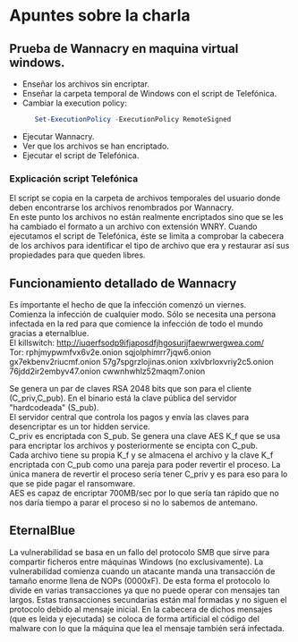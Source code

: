 # Apuntes sobre la charla

## Prueba de Wannacry en maquina virtual windows.  

- Enseñar los archivos sin encriptar.
- Enseñar la carpeta temporal de Windows con el script de Telefónica.
- Cambiar la execution policy:  
   ```ps1
      Set-ExecutionPolicy -ExecutionPolicy RemoteSigned
   ```
- Ejecutar Wannacry.  
- Ver que los archivos se han encriptado.
- Ejecutar el script de Telefónica.

### Explicación script Telefónica
El script se copia en la carpeta de archivos temporales del usuario donde deben encontrarse los archivos renombrados por Wannacry.  
En este punto los archivos no están realmente encriptados sino que se les ha cambiado el formato a un archivo con extensión WNRY. Cuando ejecutamos el script de Telefónica, éste se limita a comprobar la cabecera de los archivos para identificar el tipo de archivo que era y restaurar así sus propiedades para que queden libres.

## Funcionamiento detallado de Wannacry
Es importante el hecho de que la infección comenzó un viernes.  
Comienza la infección de cualquier modo. Sólo se necesita una persona infectada en la red para que comience la infección de todo el mundo gracias a eternalblue.  
El killswitch: http://iuqerfsodp9ifjaposdfjhgosurijfaewrwergwea.com/  
Tor: rphjmypwmfvx6v2e.onion
     sqjolphimrr7jqw6.onion
     gx7ekbenv2riucmf.onion
     57g7spgrzlojinas.onion
     xxlvbrloxvriy2c5.onion
     76jdd2ir2embyv47.onion
     cwwnhwhlz52maqm7.onion

Se genera un par de claves RSA 2048 bits que son para el cliente (C_priv,C_pub). En el binario está la clave pública del servidor "hardcodeada" (S_pub).  
El servidor central que controla los pagos y envía las claves para desencriptar es un tor hidden service.  
C_priv es encriptada con S_pub. Se genera una clave AES K_f que se usa para encriptar los archivos y posteriormente se encipta con C_pub.  
Cada archivo tiene su propia K_f y se almacena el archivo y la clave K_f encriptada con C_pub como una pareja para poder revertir el proceso.
La única manera de revertir el proceso sería tener C_priv y es para eso para lo que se pide pagar el ransomware.  
AES es capaz de encriptar 700MB/sec por lo que sería tan rápido que no nos daría tiempo a parar el proceso si no lo sabemos de antemano.

## EternalBlue
La vulnerabilidad se basa en un fallo del protocolo SMB que sirve para compartir ficheros entre máquinas Windows (no exclusivamente). La vulnerabilidad comienza cuando un atacante manda una transacción de tamaño enorme llena de NOPs (0000xF). De esta forma el protocolo lo divide en varias transacciones ya que no puede operar con mensajes tan largos. Estas transacciones secundarias están mal formadas y no siguen el protocolo debido al mensaje inicial. En la cabecera de dichos mensajes (que es leida y ejecutada) se coloca de forma artificial el código del malware con lo que la máquina que lea el mensaje también será infectada.
